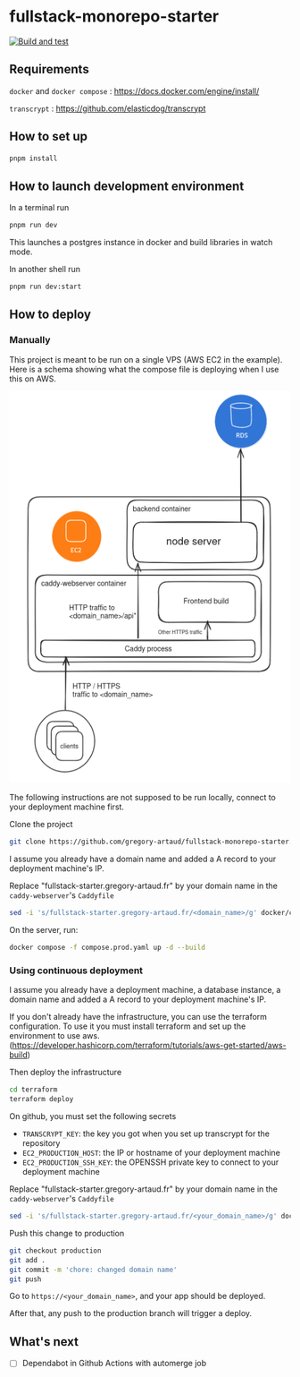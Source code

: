 # fullstack-monorepo-starter

[![Build and test](https://github.com/gregory-artaud/fullstack-monorepo-starter/actions/workflows/ci.yml/badge.svg)](https://github.com/gregory-artaud/fullstack-monorepo-starter/actions/workflows/ci.yml)

## Requirements

`docker` and `docker compose` : https://docs.docker.com/engine/install/

`transcrypt` : https://github.com/elasticdog/transcrypt

## How to set up

```bash
pnpm install
```

## How to launch development environment

In a terminal run

```bash
pnpm run dev
```

This launches a postgres instance in docker and build libraries in watch mode.

In another shell run

```bash
pnpm run dev:start
```

## How to deploy

### Manually

This project is meant to be run on a single VPS (AWS EC2 in the example).
Here is a schema showing what the compose file is deploying when I use this on AWS.

![deployment_aws_schema](assets/deployment_aws.png)

The following instructions are not supposed to be run locally, connect to your deployment machine first.

Clone the project

```bash
git clone https://github.com/gregory-artaud/fullstack-monorepo-starter.git
```

I assume you already have a domain name and added a A record to your deployment machine's IP.

Replace "fullstack-starter.gregory-artaud.fr" by your domain name in the `caddy-webserver`'s `Caddyfile`

```bash
sed -i 's/fullstack-starter.gregory-artaud.fr/<domain_name>/g' docker/caddy-webserver/Caddyfile
```

On the server, run:

```bash
docker compose -f compose.prod.yaml up -d --build
```

### Using continuous deployment

I assume you already have a deployment machine, a database instance, a domain name and added a A record to your deployment machine's IP.

If you don't already have the infrastructure, you can use the terraform configuration.
To use it you must install terraform and set up the environment to use aws. (https://developer.hashicorp.com/terraform/tutorials/aws-get-started/aws-build)

Then deploy the infrastructure

```bash
cd terraform
terraform deploy
```

On github, you must set the following secrets

- `TRANSCRYPT_KEY`: the key you got when you set up transcrypt for the repository
- `EC2_PRODUCTION_HOST`: the IP or hostname of your deployment machine
- `EC2_PRODUCTION_SSH_KEY`: the OPENSSH private key to connect to your deployment machine

Replace "fullstack-starter.gregory-artaud.fr" by your domain name in the `caddy-webserver`'s `Caddyfile`

```bash
sed -i 's/fullstack-starter.gregory-artaud.fr/<your_domain_name>/g' docker/caddy-webserver/Caddyfile
```

Push this change to production

```bash
git checkout production
git add .
git commit -m 'chore: changed domain name'
git push
```

Go to `https://<your_domain_name>`, and your app should be deployed.

After that, any push to the production branch will trigger a deploy.

## What's next

- [ ] Dependabot in Github Actions with automerge job
